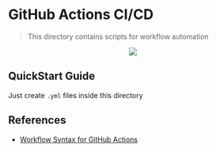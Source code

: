 # GitHub Actions CI/CD

> This directory contains scripts for workflow automation

<p align="center">
  <a href="https://github.com/luan-asym/repo-template/actions/workflows/run-test.yml">
    <img src="https://github.com/luan-asym/repo-template/actions/workflows/run-test.yml/badge.svg">
  </a>
</p>

## QuickStart Guide

Just create `.yml` files inside this directory

## References

- [Workflow Syntax for GitHub Actions](https://docs.github.com/en/actions/reference/workflow-syntax-for-github-actions)
